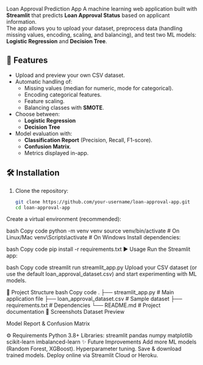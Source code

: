 Loan Approval Prediction App
A machine learning web application built with **Streamlit** that predicts **Loan Approval Status** based on applicant information.  
The app allows you to upload your dataset, preprocess data (handling missing values, encoding, scaling, and balancing), and test two ML models: **Logistic Regression** and **Decision Tree**.

## 🚀 Features
- Upload and preview your own CSV dataset.
- Automatic handling of:
  - Missing values (median for numeric, mode for categorical).
  - Encoding categorical features.
  - Feature scaling.
  - Balancing classes with **SMOTE**.
- Choose between:
  - **Logistic Regression**
  - **Decision Tree**
- Model evaluation with:
  - **Classification Report** (Precision, Recall, F1-score).
  - **Confusion Matrix**.
  - Metrics displayed in-app.

## 🛠️ Installation

1. Clone the repository:
   ```bash
   git clone https://github.com/your-username/loan-approval-app.git
   cd loan-approval-app
Create a virtual environment (recommended):

bash
Copy code
python -m venv venv
source venv/bin/activate   # On Linux/Mac
venv\Scripts\activate      # On Windows
Install dependencies:

bash
Copy code
pip install -r requirements.txt
▶️ Usage
Run the Streamlit app:

bash
Copy code
streamlit run streamlit_app.py
Upload your CSV dataset (or use the default loan_approval_dataset.csv) and start experimenting with ML models.

📂 Project Structure
bash
Copy code
.
├── streamlit_app.py          # Main application file
├── loan_approval_dataset.csv # Sample dataset
├── requirements.txt          # Dependencies
└── README.md                 # Project documentation
📸 Screenshots
Dataset Preview

Model Report & Confusion Matrix

⚙️ Requirements
Python 3.8+
Libraries:
streamlit
pandas
numpy
matplotlib
scikit-learn
imbalanced-learn
✨ Future Improvements
Add more ML models (Random Forest, XGBoost).
Hyperparameter tuning.
Save & download trained models.
Deploy online via Streamlit Cloud or Heroku.
